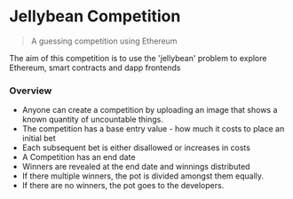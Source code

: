 
# Jellybean Competition

> A guessing competition using Ethereum

The aim of this competition is to use the 'jellybean' problem to explore Ethereum, smart contracts and dapp frontends


### Overview

* Anyone can create a competition by uploading an image that shows a known quantity of uncountable things.
* The competition has a base entry value - how much it costs to place an initial bet
* Each subsequent bet is either disallowed or increases in costs
* A Competition has an end date
* Winners are revealed at the end date and winnings distributed
* If there multiple winners, the pot is divided amongst them equally. 
* If there are no winners, the pot goes to the developers.



